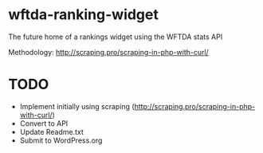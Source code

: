 # wftda-ranking-widget
 The future home of a rankings widget using the WFTDA stats API

Methodology: http://scraping.pro/scraping-in-php-with-curl/

# TODO

* Implement initially using scraping (http://scraping.pro/scraping-in-php-with-curl/)
* Convert to API
* Update Readme.txt
* Submit to WordPress.org
